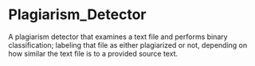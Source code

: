 # Plagiarism_Detector
A plagiarism detector that examines a text file and performs binary classification; labeling that file as either plagiarized or not, depending on how similar the text file is to a provided source text.
